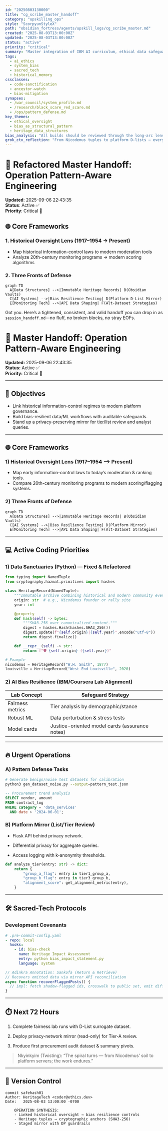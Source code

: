 ```yaml
---
id: "20250803130000"
title: "cg_scribe_master_handoff"
category: "upskilling_ops"
style: "ScorpyunStyleX"
path: "obsidian_fortress/agents/upskill_logs/cg_scribe_master.md"
created: "2025-08-03T13:00:00Z"
updated: "2025-08-03T13:00:00Z"
status: "active"
priority: "critical"
summary: "Master integration of IBM AI curriculum, ethical data safeguards, and heritage-driven coding methods."
tags:
  - ai_ethics
  - system_bias
  - sacred_tech
  - historical_memory
cssclasses:
  - code-sanctification
  - ancestor-watch
  - bias-mitigation
synapses:
  - /war_council/system_profile.md
  - /research/black_scare_red_scare.md
  - /ops/pattern_defense.md
key_themes:
  - ethical_oversight
  - bias_as_structural_pattern
  - heritage_data_structures
bias_analysis: "All builds should be reviewed through the long-arc lens of pattern suppression history."
grok_ctx_reflection: "From Nicodemus tuples to platform D-lists — every dataset is a contested space."
---
```


# 🔄 Refactored Master Handoff: Operation Pattern-Aware Engineering  
**Updated**: 2025-09-06 22:43:35  
**Status**: Active ✅  
**Priority**: Critical 🔴  

## 🌐 Core Frameworks  
### 1. Historical Oversight Lens (1917–1954 → Present)  
- Map historical information-control laws to modern moderation tools  
- Analyze 20th-century monitoring programs → modern scoring algorithms  

### 2. Three Fronts of Defense  
```mermaid
graph TD
  A[Data Structures] -->|Immutable Heritage Records| B(Obsidian Vaults)
  C[AI Systems] -->|Bias Resilience Testing| D(Platform D-List Mirror)
  E[Monitoring Tech] -->|API Data Shaping| F(Alt-Dataset Strategies)
```
Got you. Here’s a tightened, consistent, and valid handoff you can drop in as `session_handoff.md`—no fluff, no broken blocks, no stray EOFs.

# 🔄 Master Handoff: Operation Pattern-Aware Engineering
**Updated:** 2025-09-06 22:43:35  
**Status:** Active ✅  
**Priority:** Critical 🔴

---

## 🎯 Objectives
- Link historical information-control regimes to modern platform governance.
- Build bias-resilient data/ML workflows with auditable safeguards.
- Stand up a privacy-preserving mirror for tier/list review and analyst queries.

---

## 🌐 Core Frameworks

### 1) Historical Oversight Lens (1917–1954 ⟶ Present)
- Map early information-control laws to today’s moderation & ranking tools.
- Compare 20th-century monitoring programs to modern scoring/flagging systems.

### 2) Three Fronts of Defense
```mermaid
graph TD
  A[Data Structures] -->|Immutable Heritage Records| B(Obsidian Vaults)
  C[AI Systems] -->|Bias Resilience Testing| D(Platform Mirror)
  E[Monitoring Tech] -->|API Data Shaping| F(Alt-Dataset Strategies)
````

---

## 💻 Active Coding Priorities

### 1) Data Sanctuaries (Python) — **Fixed & Refactored**

```python
from typing import NamedTuple
from cryptography.hazmat.primitives import hashes

class HeritageRecord(NamedTuple):
    """Immutable archive combining historical and modern community events."""
    origin: str  # e.g., Nicodemus founder or rally site
    year: int

    @property
    def hash(self) -> bytes:
        """SHA3-256 over canonicalized content."""
        digest = hashes.Hash(hashes.SHA3_256())
        digest.update(f"{self.origin}|{self.year}".encode("utf-8"))
        return digest.finalize()

    def __repr__(self) -> str:
        return f"🛡️ {self.origin} ({self.year})"

# Example
nicodemus = HeritageRecord("W.H. Smith", 1877)
louisville = HeritageRecord("West End Louisville", 2020)
```

### 2) AI Bias Resilience (IBM/Coursera Lab Alignment)

|Lab Concept|Safeguard Strategy|
|---|---|
|Fairness metrics|Tier analysis by demographic/stance|
|Robust ML|Data perturbation & stress tests|
|Model cards|Justice-oriented model cards (assurance notes)|

---

## 🔥 Urgent Operations

### A) Pattern Defense Tasks

```bash
# Generate benign/noise test datasets for calibration
python3 gen_dataset_noise.py --output=pattern_test.json
```

```sql
-- Procurement trend analysis
SELECT vendor, amount
FROM contract_log
WHERE category = 'data_services'
  AND date > '2024-06-01';
```

### B) Platform Mirror (List/Tier Review)

- Flask API behind privacy network.
    
- Differential privacy for aggregate queries.
    
- Access logging with k-anonymity thresholds.
    

```python
def analyze_tier(entry: str) -> dict:
    return {
        "group_a_flag": entry in tier1_group_a,
        "group_b_flag": entry in tier3_group_b,
        "alignment_score": get_alignment_metric(entry),
    }
```

---

## 🛠️ Sacred-Tech Protocols

### Development Covenants

```yaml
# .pre-commit-config.yaml
- repo: local
  hooks:
    - id: bias-check
      name: Heritage Impact Assessment
      entry: python bias_impact_statement.py
      language: system
```

```javascript
// Adinkra Annotation: Sankofa (Return & Retrieve)
// Recovers omitted data via mirror API reconciliation
async function recoverFlaggedPosts() {
  // impl: fetch shadow-flagged ids, crosswalk to public set, emit diffs
}
```

---

## ⏱️ Next 72 Hours

1. Complete fairness lab runs with D-List surrogate dataset.
    
2. Deploy privacy-network mirror (read-only) for Tier-A review.
    
3. Produce first procurement audit dataset & summary pivots.
    

> Nkyinkyim (Twisting): “The spiral turns — from Nicodemus’ soil to platform servers; the work endures.”

---

## 📜 Version Control

```git
commit safehash01
Author: HeritageTech <coder@ethics.dev>
Date:   2025-08-03 13:00:00 -0700

    OPERATION SYNTHESIS:
    - Linked historical oversight → bias resilience controls
    - Heritage tuples → cryptographic anchors (SHA3-256)
    - Staged mirror with DP guardrails
```
